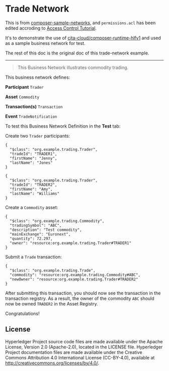# Trade Network

This is from [composer-sample-networks](https://github.com/hyperledger/composer-sample-networks/), and `permissions.acl` has been edited accroding to [Access Control Tutorial](https://hyperledger.github.io/composer/latest/tutorials/acl-trading).

It's to demonstrate the use of [cita-cloud/composer-runtime-hlfv1](https://github.com/cita-cloud/composer-runtime-hlfv1) and used as a sample business network for test.

The rest of this doc is the original doc of this trade-network example.

---

> This Business Network illustrates commodity trading.

This business network defines:

**Participant**
`Trader`

**Asset**
`Commodity`

**Transaction(s)**
`Transaction`

**Event**
`TradeNotification `

To test this Business Network Definition in the **Test** tab:

Create two `Trader` participants:

```
{
  "$class": "org.example.trading.Trader",
  "tradeId": "TRADER1",
  "firstName": "Jenny",
  "lastName": "Jones"
}
```

```
{
  "$class": "org.example.trading.Trader",
  "tradeId": "TRADER2",
  "firstName": "Amy",
  "lastName": "Williams"
}
```

Create a `Commodity` asset:

```
{
  "$class": "org.example.trading.Commodity",
  "tradingSymbol": "ABC",
  "description": "Test commodity",
  "mainExchange": "Euronext",
  "quantity": 72.297,
  "owner": "resource:org.example.trading.Trader#TRADER1"
}
```

Submit a `Trade` transaction:

```
{
  "$class": "org.example.trading.Trade",
  "commodity": "resource:org.example.trading.Commodity#ABC",
  "newOwner": "resource:org.example.trading.Trader#TRADER2"
}
```

After submitting this transaction, you should now see the transaction in the transaction registry. As a result, the owner of the commodity `ABC` should now be owned `TRADER2` in the Asset Registry.

Congratulations!

## License <a name="license"></a>
Hyperledger Project source code files are made available under the Apache License, Version 2.0 (Apache-2.0), located in the LICENSE file. Hyperledger Project documentation files are made available under the Creative Commons Attribution 4.0 International License (CC-BY-4.0), available at http://creativecommons.org/licenses/by/4.0/.